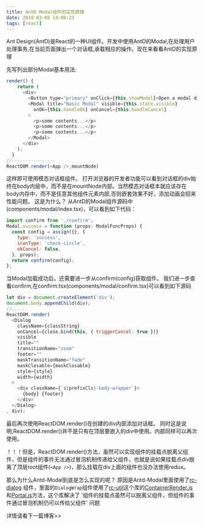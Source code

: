 ```yaml
---
title: AntD Modal组件的实现原理
date: 2018-03-08 14:06:23
tags: [react]
---
```


Ant Design(AntD)是React的一种UI组件。开发中使用AntD的Modal,在处理用户处理事务,在当前页面弹出一个对话框,承载相应的操作。现在来看看AntD的实现原理

先写列出部分Modal基本用法:

```js
render() {
    return (
      <div>
        <Button type="primary" onClick={this.showModal}>Open a modal dialog</Button>
        <Modal title="Basic Modal" visible={this.state.visible}
          onOk={this.handleOk} onCancel={this.handleCancel}
        >
          <p>some contents...</p>
          <p>some contents...</p>
          <p>some contents...</p>
        </Modal>
      </div>
    );
  }
//----------------
ReactDOM.render(<App />,mountNode)
```

这样即可使用模态对话框组件。
打开浏览器的开发者功能可以看到对话框的div始终在body内层中，而不是在mountNode内部。当然模态对话框本就应该存在body内存中，而不是任意其他组件元素内部,否则嵌套效果不好，添加动画会招来性能问题。
这是为什么？
从AntD的Modal组件源码中(components/modal/index.tsx)，可以看到如下代码：

```js
import confirm from './confirm';
Modal.success = function (props: ModalFuncProps) {
  const config = assign({}, {
    type: 'success',
    iconType: 'check-circle',
    okCancel: false,
  }, props);
  return confirm(config);
};
```

当Modal加载成功后，还需要进一步从confirm(config)获取组件。
我们进一步查看confirm,在confirm.tsx(components/modal/confirm.tsx)可以看到如下源码

```js
let div = document.createElement('div');
document.body.appendChild(div);
//......
ReactDOM.render(
  <Dialog
    className={classString}
    onCancel={close.bind(this, { triggerCancel: true })}
    visible
    title=""
    transitionName="zoom"
    footer=""
    maskTransitionName="fade"
    maskClosable={maskClosable}
    style={style}
    width={width}
  >
    <div className={`${prefixCls}-body-wrapper`}>
      {body} {footer}
    </div>
  </Dialog>
, div);
```

最后再次使用ReactDOM.render()在创建的div内部添加对话框。
同时这是说明,ReactDOM.render()并不是只有在顶层要嵌入的div中使用。内部同样可以再次使用。

！！！但是，ReactDOM.render()方法，虽然可以实现组件的挂载点脱离父组件，但是组件的事件无法通过冒泡机制传递给父组件，也就是说如果挂载点div脱离了顶层root组件(`<App />`)，那么挂载在div上面的组件也没办法使用redux。

那么为什么Antd-Modal到底是怎么实现的呢？ 原因是Antd-Modal里面使用了[rc-dialog](https://github.com/react-component/dialog) 组件，里面的`DialogWrap`组件使用了[rc-util](https://github.com/react-component/util)这个库的[ContainerRender.js](https://github.com/react-component/util/blob/master/src/ContainerRender.js)和[Portal.js](https://github.com/react-component/util/blob/master/src/Portal.js)方法，这个库解决了 '组件的挂载点虽然可以脱离父组件，但组件的事件通过冒泡机制仍可以传给父组件' 问题

详情请看下一篇博客>>